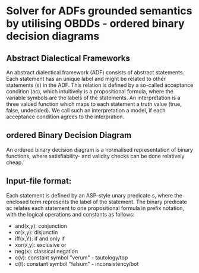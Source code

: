 # Solver for ADFs grounded semantics by utilising OBDDs - ordered binary decision diagrams


## Abstract Dialectical Frameworks
An abstract dialectical framework (ADF) consists of abstract statements. Each statement has an unique label and might be related to other statements (s) in the ADF. This relation is defined by a so-called acceptance condition (ac), which intuitively is a propositional formula, where the variable symbols are the labels of the statements. An interpretation is a three valued function which maps to each statement a truth value (true, false, undecided). We call such an interpretation a model, if each acceptance condition agrees to the interpration. 
## ordered Binary Decision Diagram
An ordered binary decision diagram is a normalised representation of binary functions, where satisfiability- and validity checks can be done relatively cheap.

## Input-file format:
Each statement is defined by an ASP-style unary predicate s, where the enclosed term represents the label of the statement.
The binary predicate ac relates each statement to one propositional formula in prefix notation, with the logical operations and constants as follows:
- and(x,y): conjunction
- or(x,y): disjunctin
- iff(x,Y): if and only if
- xor(x,y): exclusive or
- neg(x): classical negation
- c(v): constant symbol "verum" - tautology/top
- c(f): constant symbol "falsum" - inconsistency/bot
